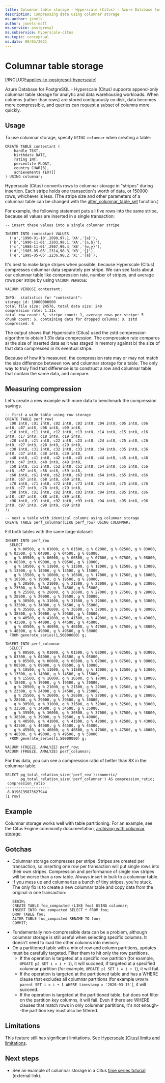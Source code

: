 ```yaml
---
title: Columnar table storage - Hyperscale (Citus) - Azure Database for PostgreSQL
description: Compressing data using columnar storage
ms.author: jonels
author: jonels-msft
ms.service: postgresql
ms.subservice: hyperscale-citus
ms.topic: conceptual
ms.date: 08/03/2021
---
```


# Columnar table storage

[!INCLUDE[applies-to-postgresql-hyperscale](../includes/applies-to-postgresql-hyperscale.md)]

Azure Database for PostgreSQL - Hyperscale (Citus) supports append-only
columnar table storage for analytic and data warehousing workloads. When
columns (rather than rows) are stored contiguously on disk, data becomes more
compressible, and queries can request a subset of columns more quickly.

## Usage

To use columnar storage, specify `USING columnar` when creating a table:

```postgresql
CREATE TABLE contestant (
    handle TEXT,
    birthdate DATE,
    rating INT,
    percentile FLOAT,
    country CHAR(3),
    achievements TEXT[]
) USING columnar;
```

Hyperscale (Citus) converts rows to columnar storage in "stripes" during
insertion. Each stripe holds one transaction's worth of data, or 150000 rows,
whichever is less.  (The stripe size and other parameters of a columnar table
can be changed with the
[alter_columnar_table_set](reference-functions.md#alter_columnar_table_set)
function.)

For example, the following statement puts all five rows into the same stripe,
because all values are inserted in a single transaction:

```postgresql
-- insert these values into a single columnar stripe

INSERT INTO contestant VALUES
  ('a','1990-01-10',2090,97.1,'XA','{a}'),
  ('b','1990-11-01',2203,98.1,'XA','{a,b}'),
  ('c','1988-11-01',2907,99.4,'XB','{w,y}'),
  ('d','1985-05-05',2314,98.3,'XB','{}'),
  ('e','1995-05-05',2236,98.2,'XC','{a}');
```

It's best to make large stripes when possible, because Hyperscale (Citus)
compresses columnar data separately per stripe. We can see facts about our
columnar table like compression rate, number of stripes, and average rows per
stripe by using `VACUUM VERBOSE`:

```postgresql
VACUUM VERBOSE contestant;
```
```
INFO:  statistics for "contestant":
storage id: 10000000000
total file size: 24576, total data size: 248
compression rate: 1.31x
total row count: 5, stripe count: 1, average rows per stripe: 5
chunk count: 6, containing data for dropped columns: 0, zstd compressed: 6
```

The output shows that Hyperscale (Citus) used the zstd compression algorithm to
obtain 1.31x data compression. The compression rate compares a) the size of
inserted data as it was staged in memory against b) the size of that data
compressed in its eventual stripe.

Because of how it's measured, the compression rate may or may not match the
size difference between row and columnar storage for a table. The only way
to truly find that difference is to construct a row and columnar table that
contain the same data, and compare.

## Measuring compression

Let's create a new example with more data to benchmark the compression savings.

```postgresql
-- first a wide table using row storage
CREATE TABLE perf_row(
  c00 int8, c01 int8, c02 int8, c03 int8, c04 int8, c05 int8, c06 int8, c07 int8, c08 int8, c09 int8,
  c10 int8, c11 int8, c12 int8, c13 int8, c14 int8, c15 int8, c16 int8, c17 int8, c18 int8, c19 int8,
  c20 int8, c21 int8, c22 int8, c23 int8, c24 int8, c25 int8, c26 int8, c27 int8, c28 int8, c29 int8,
  c30 int8, c31 int8, c32 int8, c33 int8, c34 int8, c35 int8, c36 int8, c37 int8, c38 int8, c39 int8,
  c40 int8, c41 int8, c42 int8, c43 int8, c44 int8, c45 int8, c46 int8, c47 int8, c48 int8, c49 int8,
  c50 int8, c51 int8, c52 int8, c53 int8, c54 int8, c55 int8, c56 int8, c57 int8, c58 int8, c59 int8,
  c60 int8, c61 int8, c62 int8, c63 int8, c64 int8, c65 int8, c66 int8, c67 int8, c68 int8, c69 int8,
  c70 int8, c71 int8, c72 int8, c73 int8, c74 int8, c75 int8, c76 int8, c77 int8, c78 int8, c79 int8,
  c80 int8, c81 int8, c82 int8, c83 int8, c84 int8, c85 int8, c86 int8, c87 int8, c88 int8, c89 int8,
  c90 int8, c91 int8, c92 int8, c93 int8, c94 int8, c95 int8, c96 int8, c97 int8, c98 int8, c99 int8
);

-- next a table with identical columns using columnar storage
CREATE TABLE perf_columnar(LIKE perf_row) USING COLUMNAR;
```

Fill both tables with the same large dataset:

```postgresql
INSERT INTO perf_row
  SELECT
    g % 00500, g % 01000, g % 01500, g % 02000, g % 02500, g % 03000, g % 03500, g % 04000, g % 04500, g % 05000,
    g % 05500, g % 06000, g % 06500, g % 07000, g % 07500, g % 08000, g % 08500, g % 09000, g % 09500, g % 10000,
    g % 10500, g % 11000, g % 11500, g % 12000, g % 12500, g % 13000, g % 13500, g % 14000, g % 14500, g % 15000,
    g % 15500, g % 16000, g % 16500, g % 17000, g % 17500, g % 18000, g % 18500, g % 19000, g % 19500, g % 20000,
    g % 20500, g % 21000, g % 21500, g % 22000, g % 22500, g % 23000, g % 23500, g % 24000, g % 24500, g % 25000,
    g % 25500, g % 26000, g % 26500, g % 27000, g % 27500, g % 28000, g % 28500, g % 29000, g % 29500, g % 30000,
    g % 30500, g % 31000, g % 31500, g % 32000, g % 32500, g % 33000, g % 33500, g % 34000, g % 34500, g % 35000,
    g % 35500, g % 36000, g % 36500, g % 37000, g % 37500, g % 38000, g % 38500, g % 39000, g % 39500, g % 40000,
    g % 40500, g % 41000, g % 41500, g % 42000, g % 42500, g % 43000, g % 43500, g % 44000, g % 44500, g % 45000,
    g % 45500, g % 46000, g % 46500, g % 47000, g % 47500, g % 48000, g % 48500, g % 49000, g % 49500, g % 50000
  FROM generate_series(1,50000000) g;

INSERT INTO perf_columnar
  SELECT
    g % 00500, g % 01000, g % 01500, g % 02000, g % 02500, g % 03000, g % 03500, g % 04000, g % 04500, g % 05000,
    g % 05500, g % 06000, g % 06500, g % 07000, g % 07500, g % 08000, g % 08500, g % 09000, g % 09500, g % 10000,
    g % 10500, g % 11000, g % 11500, g % 12000, g % 12500, g % 13000, g % 13500, g % 14000, g % 14500, g % 15000,
    g % 15500, g % 16000, g % 16500, g % 17000, g % 17500, g % 18000, g % 18500, g % 19000, g % 19500, g % 20000,
    g % 20500, g % 21000, g % 21500, g % 22000, g % 22500, g % 23000, g % 23500, g % 24000, g % 24500, g % 25000,
    g % 25500, g % 26000, g % 26500, g % 27000, g % 27500, g % 28000, g % 28500, g % 29000, g % 29500, g % 30000,
    g % 30500, g % 31000, g % 31500, g % 32000, g % 32500, g % 33000, g % 33500, g % 34000, g % 34500, g % 35000,
    g % 35500, g % 36000, g % 36500, g % 37000, g % 37500, g % 38000, g % 38500, g % 39000, g % 39500, g % 40000,
    g % 40500, g % 41000, g % 41500, g % 42000, g % 42500, g % 43000, g % 43500, g % 44000, g % 44500, g % 45000,
    g % 45500, g % 46000, g % 46500, g % 47000, g % 47500, g % 48000, g % 48500, g % 49000, g % 49500, g % 50000
  FROM generate_series(1,50000000) g;

VACUUM (FREEZE, ANALYZE) perf_row;
VACUUM (FREEZE, ANALYZE) perf_columnar;
```

For this data, you can see a compression ratio of better than 8X in the
columnar table.

```postgresql
SELECT pg_total_relation_size('perf_row')::numeric/
       pg_total_relation_size('perf_columnar') AS compression_ratio;
 compression_ratio
--------------------
 8.0196135873627944
(1 row)
```

## Example

Columnar storage works well with table partitioning. For an example, see the
Citus Engine community documentation, [archiving with columnar
storage](https://docs.citusdata.com/en/stable/use_cases/timeseries.html#archiving-with-columnar-storage).

## Gotchas

* Columnar storage compresses per stripe. Stripes are created per transaction,
  so inserting one row per transaction will put single rows into their own
  stripes. Compression and performance of single row stripes will be worse than
  a row table. Always insert in bulk to a columnar table.
* If you mess up and columnarize a bunch of tiny stripes, you're stuck.
  The only fix is to create a new columnar table and copy
  data from the original in one transaction:
  ```postgresql
  BEGIN;
  CREATE TABLE foo_compacted (LIKE foo) USING columnar;
  INSERT INTO foo_compacted SELECT * FROM foo;
  DROP TABLE foo;
  ALTER TABLE foo_compacted RENAME TO foo;
  COMMIT;
  ```
* Fundamentally non-compressible data can be a problem, although columnar
  storage is still useful when selecting specific columns. It doesn't need
  to load the other columns into memory.
* On a partitioned table with a mix of row and column partitions, updates must
  be carefully targeted. Filter them to hit only the row partitions.
   * If the operation is targeted at a specific row partition (for example,
     `UPDATE p2 SET i = i + 1`), it will succeed; if targeted at a specified columnar
     partition (for example, `UPDATE p1 SET i = i + 1`), it will fail.
   * If the operation is targeted at the partitioned table and has a WHERE
     clause that excludes all columnar partitions (for example
     `UPDATE parent SET i = i + 1 WHERE timestamp = '2020-03-15'`),
     it will succeed.
   * If the operation is targeted at the partitioned table, but does not
     filter on the partition key columns, it will fail. Even if there are
     WHERE clauses that match rows in only columnar partitions, it's not
     enough--the partition key must also be filtered.

## Limitations

This feature still has significant limitations. See [Hyperscale
(Citus) limits and limitations](reference-limits.md#columnar-storage).

## Next steps

* See an example of columnar storage in a Citus [time series
  tutorial](https://docs.citusdata.com/en/stable/use_cases/timeseries.html#archiving-with-columnar-storage)
  (external link).
